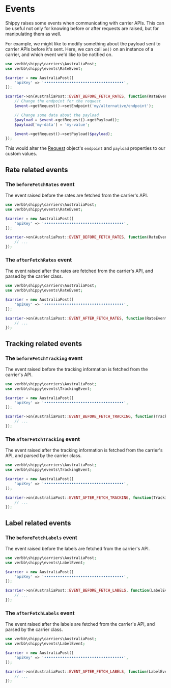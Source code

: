 # Events
Shippy raises some events when communicating with carrier APIs. This can be useful not only for knowing before or after requests are raised, but for manipulating them as well.

For example, we might like to modify something about the payload sent to carrier APIs before it's sent. Here, we can call `on()` on an instance of a carrier, and which event we'd like to be notified on.

```php
use verbb\shippy\carriers\AustraliaPost;
use verbb\shippy\events\RateEvent;

$carrier = new AustraliaPost([
    'apiKey' => '•••••••••••••••••••••••••••••••••••',
]);

$carrier->on(AustraliaPost::EVENT_BEFORE_FETCH_RATES, function(RateEvent $event) {
    // Change the endpoint for the request
    $event->getRequest()->setEndpoint('my/alternative/endpoint');

    // Change some data about the payload
    $payload = $event->getRequest()->getPayload();
    $payload['my-data'] = 'my-value';

    $event->getRequest()->setPayload($payload);
});
```

This would alter the [Request](docs:models/request) object's `endpoint` and `payload` properties to our custom values.

## Rate related events

### The `beforeFetchRates` event
The event raised before the rates are fetched from the carrier's API.

```php
use verbb\shippy\carriers\AustraliaPost;
use verbb\shippy\events\RateEvent;

$carrier = new AustraliaPost([
    'apiKey' => '•••••••••••••••••••••••••••••••••••',
]);

$carrier->on(AustraliaPost::EVENT_BEFORE_FETCH_RATES, function(RateEvent $event) {
    // ...
});
```

### The `afterFetchRates` event
The event raised after the rates are fetched from the carrier's API, and parsed by the carrier class.

```php
use verbb\shippy\carriers\AustraliaPost;
use verbb\shippy\events\RateEvent;

$carrier = new AustraliaPost([
    'apiKey' => '•••••••••••••••••••••••••••••••••••',
]);

$carrier->on(AustraliaPost::EVENT_AFTER_FETCH_RATES, function(RateEvent $event) {
    // ...
});
```

## Tracking related events

### The `beforeFetchTracking` event
The event raised before the tracking information is fetched from the carrier's API.

```php
use verbb\shippy\carriers\AustraliaPost;
use verbb\shippy\events\TrackingEvent;

$carrier = new AustraliaPost([
    'apiKey' => '•••••••••••••••••••••••••••••••••••',
]);

$carrier->on(AustraliaPost::EVENT_BEFORE_FETCH_TRACKING, function(TrackingEvent $event) {
    // ...
});
```

### The `afterFetchTracking` event
The event raised after the tracking information is fetched from the carrier's API, and parsed by the carrier class.

```php
use verbb\shippy\carriers\AustraliaPost;
use verbb\shippy\events\TrackingEvent;

$carrier = new AustraliaPost([
    'apiKey' => '•••••••••••••••••••••••••••••••••••',
]);

$carrier->on(AustraliaPost::EVENT_AFTER_FETCH_TRACKING, function(TrackingEvent $event) {
    // ...
});
```

## Label related events

### The `beforeFetchLabels` event
The event raised before the labels are fetched from the carrier's API.

```php
use verbb\shippy\carriers\AustraliaPost;
use verbb\shippy\events\LabelEvent;

$carrier = new AustraliaPost([
    'apiKey' => '•••••••••••••••••••••••••••••••••••',
]);

$carrier->on(AustraliaPost::EVENT_BEFORE_FETCH_LABELS, function(LabelEvent $event) {
    // ...
});
```

### The `afterFetchLabels` event
The event raised after the labels are fetched from the carrier's API, and parsed by the carrier class.

```php
use verbb\shippy\carriers\AustraliaPost;
use verbb\shippy\events\LabelEvent;

$carrier = new AustraliaPost([
    'apiKey' => '•••••••••••••••••••••••••••••••••••',
]);

$carrier->on(AustraliaPost::EVENT_AFTER_FETCH_LABELS, function(LabelEvent $event) {
    // ...
});
```
